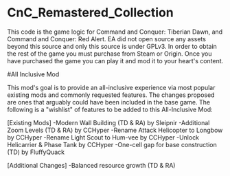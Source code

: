 # CnC_Remastered_Collection

This code is the game logic for Command and Conquer: Tiberian Dawn, and Command and Conquer: Red Alert. 
EA did not open source any assets beyond this source and only this source is under GPLv3. In order to obtain the rest of the game 
you must purchase from Steam or Origin. Once you have purchased the game you can play it and mod it to your heart's content.

#All Inclusive Mod

This mod's goal is to provide an all-inclusive experience via most popular existing mods and commonly requested features. The changes proposed
are ones that arguably could have been included in the base game. The following is a "wishlist" of features to be added to this All-Inclusive Mod:

[Existing Mods]
-Modern Wall Building (TD & RA) by Sleipnir
-Additional Zoom Levels (TD & RA) by CCHyper
-Rename Attack Helicopter to Longbow by CCHyper
-Rename Light Scout to Hum-vee by CCHyper
-Unlock Helicarrier & Phase Tank by CCHyper
-One-cell gap for base construction (TD) by FluffyQuack

[Additional Changes]
-Balanced resource growth (TD & RA)




